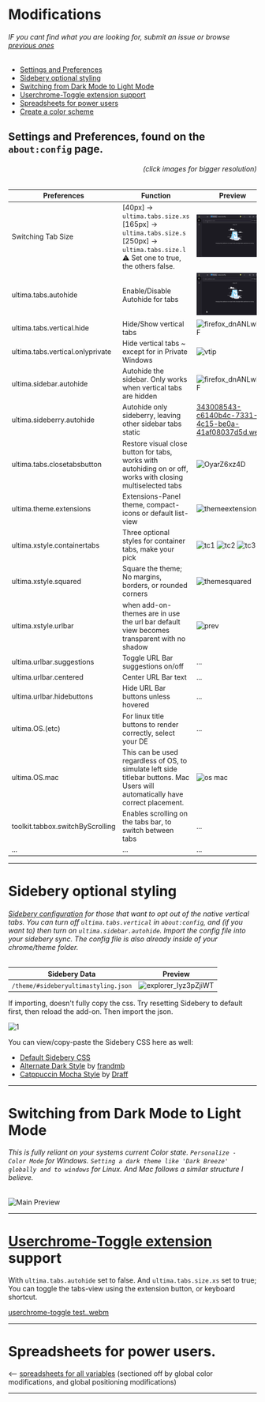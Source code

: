 # Modifications
###### IF you cant find what you are looking for, submit an issue or browse [previous ones](https://github.com/soulhotel/FF-ULTIMA/issues?q=is%3Aissue+is%3Aclosed)
- [Settings and Preferences](./Modification.md#settings-and-preferences-found-on-the-aboutconfig-page)
- [Sidebery optional styling](./Modification.md#sidebery-optional-styling)
- [Switching from Dark Mode to Light Mode](./Modification.md#switching-from-dark-mode-to-light-mode)
- [Userchrome-Toggle extension support](./Modification.md#userchrome-toggle-extension-support)
- [Spreadsheets for power users](./Modification.md#spreadsheets-for-power-users)
- [Create a color scheme](https://github.com/soulhotel/FF-ULTIMA/blob/main/doc/new-color-scheme.md)


## Settings and Preferences, found on the `about:config` page.
###### <p align="right">(click images for bigger resolution)</p>

| Preferences          | Function            | Preview             |
|----------------------------------|---------------------|---------------------|
| Switching Tab Size               |  [40px] -> `ultima.tabs.size.xs` <br> [165px] -> `ultima.tabs.size.s` <br> [250px] -> `ultima.tabs.size.l` <br> :warning: Set one to true, the others false. | ![tabsizechange](preview/tabsizechange.gif) |
| ultima.tabs.autohide             | Enable/Disable Autohide for tabs | ![tabsize](preview/autohideon.gif) |
| ultima.tabs.vertical.hide        | Hide/Show vertical tabs | ![firefox_dnANLwlC7F](https://github.com/soulhotel/FF-ULTIMA/assets/155501797/fd1153a0-95ef-4490-a929-92e0de632804) |
| ultima.tabs.vertical.onlyprivate | Hide vertical tabs ~ except for in Private Windows | ![vtip](https://github.com/soulhotel/FF-ULTIMA/assets/155501797/9f4f4f65-74e3-4a2b-b552-f501429ccb21) |
| ultima.sidebar.autohide          | Autohide the sidebar. Only works when vertical tabs are hidden | ![firefox_dnANLwlC7F](https://github.com/soulhotel/FF-ULTIMA/assets/155501797/fd1153a0-95ef-4490-a929-92e0de632804) |
| ultima.sideberry.autohide          | Autohide only sideberry, leaving other sidebar tabs static | [343008543-c6140b4c-7331-4c15-be0a-41af08037d5d.webm](https://github.com/soulhotel/FF-ULTIMA/assets/155501797/b6412401-afe3-469b-8674-0dbd92ce6708) |
| ultima.tabs.closetabsbutton      | Restore visual close button for tabs, works with autohiding on or off, works with closing multiselected tabs | ![OyarZ6xz4D](https://github.com/soulhotel/FF-ULTIMA/assets/155501797/1c190448-7502-435d-a27e-86f7a96364f3) |
| ultima.theme.extensions          | Extensions-Panel theme, compact-icons or default list-view | ![themeextensions](https://github.com/soulhotel/FF-ULTIMA/assets/155501797/b81bce27-5927-4a0d-9bd5-e970477458d9) |
| ultima.xstyle.containertabs      | Three optional styles for container tabs, make your pick | ![tc1](https://github.com/soulhotel/FF-ULTIMA/assets/155501797/6b867554-6e9c-41a3-9c96-9ebc14d15b42) ![tc2](https://github.com/soulhotel/FF-ULTIMA/assets/155501797/15fb335d-e9fa-402e-83a9-0ddd67581f94) ![tc3](https://github.com/soulhotel/FF-ULTIMA/assets/155501797/afda38b4-5c4b-4093-b98f-63c138af2023) |
| ultima.xstyle.squared            | Square the theme; No margins, borders, or rounded corners | ![themesquared](https://github.com/soulhotel/FF-ULTIMA/assets/155501797/ba858526-3178-462c-9bf0-4be3e4bc9ab0) |
| ultima.xstyle.urlbar | when add-on-themes are in use the url bar default view becomes transparent with no shadow | ![prev](https://github.com/soulhotel/FF-ULTIMA/assets/155501797/6dcf6a31-c5cd-4b34-9885-9cb6022afb02) |
| ultima.urlbar.suggestions | Toggle URL Bar suggestions on/off | ... |
| ultima.urlbar.centered | Center URL Bar text | ... |
| ultima.urlbar.hidebuttons | Hide URL Bar buttons unless hovered | ... |
| ultima.OS.(etc) | For linux title buttons to render correctly, select your DE | ... |
| ultima.OS.mac | This can be used regardless of OS, to simulate left side titlebar buttons. Mac Users will automatically have correct placement. | ![os mac](https://github.com/soulhotel/FF-ULTIMA/assets/155501797/66226d4f-0a10-4c25-be5e-4d244c29ae92) |
| toolkit.tabbox.switchByScrolling | Enables scrolling on the tabs bar, to switch between tabs | ... |
| ... | ... | ... |

---

# Sidebery optional styling
###### [Sidebery configuration](https://github.com/soulhotel/FF-ULTIMA/blob/main/doc/sideberyimport.json) for those that want to opt out of the native vertical tabs. You can turn off `ultima.tabs.vertical` in `about:config`, and (if you want to) then turn on `ultima.sidebar.autohide`. Import the config file into your sidebery sync. The config file is also already inside of your chrome/theme folder.

| Sidebery Data                            | Preview                      |
|------------------------------------------|------------------------------|
| `/theme/#sideberyultimastyling.json` | ![explorer_Iyz3pZjiWT](https://github.com/soulhotel/FF-ULTIMA/assets/155501797/0b73c1d5-7c41-464c-b6a2-839d8485dfdc) |

If importing, doesn't fully copy the css. Try resetting Sidebery to default first, then reload the add-on. Then import the json.

![1](https://github.com/soulhotel/FF-ULTIMA/assets/155501797/3bbc954e-aeba-416b-955e-da5aac9d4446)

You can view/copy-paste the Sidebery CSS here as well:
- [Default Sidebery CSS](https://github.com/soulhotel/FF-ULTIMA/blob/main/doc/style-editor.css)
- [Alternate Dark Style](https://github.com/soulhotel/FF-ULTIMA/blob/main.update.branch/doc/sidebery-alt-dark.css) by [frandmb](https://github.com/frandmb)
- [Catppuccin Mocha Style](https://github.com/soulhotel/FF-ULTIMA/blob/main/theme/color-schemes/catppuccin-mocha/sidebery.css) by [Draff](https://github.com/ItsLogic)

---

# Switching from Dark Mode to Light Mode
###### This is fully reliant on your systems current Color state. `Personalize - Color Mode` for Windows. `Setting a dark theme like 'Dark Breeze' globally and to windows` for Linux. And Mac follows a similar structure I believe.

![Main Preview](preview/prev1.gif)

---

# [Userchrome-Toggle extension](https://addons.mozilla.org/en-US/firefox/addon/userchrome-toggle/) support
With `ultima.tabs.autohide` set to false. And `ultima.tabs.size.xs` set to true; You can toggle the tabs-view using the extension button, or keyboard shortcut.

[userchrome-toggle test..webm](https://github.com/soulhotel/FF-ULTIMA/assets/44523955/252b3bae-f1c8-41ad-afa7-1e67d7f441cb)

---

# Spreadsheets for power users.
<-- [spreadsheets for all variables](https://github.com/soulhotel/FF-ULTIMA/blob/main/doc/spreadsheet-all-ultima-variables.md) (sectioned off by global color modifications, and global positioning modifications)

---
<br>



